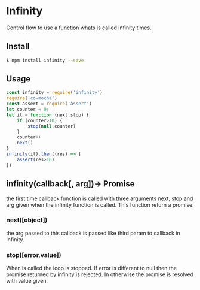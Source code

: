 # Infinity
Control flow to use a function whats is called infinity times.

## Install

```bash
$ npm install infinity --save
```

## Usage

```js
const infinity = require('infinity')
require('co-mocha')
const assert = require('assert')
let counter = 0;
let il = function (next,stop) {
    if (counter>10) {
        stop(null,counter)
    }
    counter++
    next()
}
infinity(il).then((res) => {
    assert(res>10)
})
```

## infinity(callback[, arg])-> Promise
the first time callback function is called with three arguments next, stop and arg
given when the infinity function is called. This function return a promise.
### next([object])
the arg passed to this callback is passed like third param to callback in infinity.
### stop([error,value])
When is called the loop is stopped. If error is different to null then the promise returned
 by infinity is rejected. In otherwise the promise is resolved with value given.
